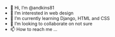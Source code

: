 - 👋 Hi, I’m @andkins81
- 👀 I’m interested in web design 
- 🌱 I’m currently learning Django, HTML and CSS
- 💞️ I’m looking to collaborate on not sure 
- 📫 How to reach me ...

<!---
andkins81/andkins81 is a ✨ special ✨ repository because its `README.md` (this file) appears on your GitHub profile.
You can click the Preview link to take a look at your changes.
--->
